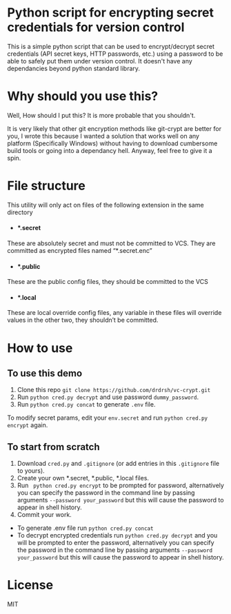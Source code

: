 # Python script for encrypting secret credentials for version control

This is a simple python script that can be used to encrypt/decrypt secret credentials (API secret keys, HTTP passwords, etc.) using a password to be able to safely put them under version control. It doesn't have any dependancies beyond python standard library.

# Why should you use this?
Well, How should I put this? It is more probable that you shouldn't.

It is very likely that other git encryption methods like git-crypt are better for you, I wrote this because I wanted a solution that works well on any platform (Specifically Windows) without having to download cumbersome build tools or going into a dependancy hell. Anyway, feel free to give it a spin.


# File structure

This utility will only act on files of the following extension in the same directory
- #### *.secret
These are absolutely secret and must not be committed to VCS. They are committed as encrypted files named “*.secret.enc”
- #### *.public
These are the public config files, they should be committed to the VCS
- #### *.local
These are local override config files, any variable in these files will override values in the other two, they shouldn’t be committed.

# How to use

## To use this demo

1. Clone this repo ```git clone https://github.com/drdrsh/vc-crypt.git``` 
2. Run ```python cred.py decrypt``` and use password ```dummy_password```.
3. Run ```python cred.py concat``` to generate ```.env``` file.

To modify secret params, edit your `env.secret` and run ```python cred.py encrypt``` again.

## To start from scratch
1. Download ```cred.py``` and  ```.gitignore``` (or add entries in this ```.gitignore``` file to yours).
3. Create your own *.secret, *.public, *.local files.
4. Run ``` python cred.py encrypt``` to be prompted for password, alternatively you can specify the password in the command line by passing arguments ```--password your_password``` but this will cause the password to appear in shell history.
5. Commit your work.

- To generate .env file run ```python cred.py concat```
- To decrypt  encrypted credentials run ```python cred.py decrypt``` and you will be prompted to enter the password, alternatively you can specify the password in the command line by passing arguments ```--password your_password``` but this will cause the password to appear in shell history.

# License
MIT
